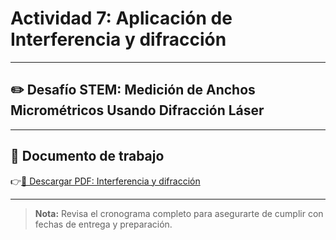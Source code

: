 # Actividad 7: Aplicación de Interferencia y difracción

---

## ✏️ Desafío STEM: Medición de Anchos Micrométricos Usando Difracción Láser

---

## 📄 Documento de trabajo

👉[📎 Descargar PDF: Interferencia y difracción](../FCOP/HairWidthDiameterHole.pdf)

---

> **Nota:** Revisa el cronograma completo para asegurarte de cumplir con fechas de entrega y preparación.
